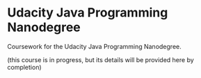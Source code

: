 # Udacity Java Programming Nanodegree
Coursework for the Udacity Java Programming Nanodegree.

(this course is in progress, but its details will be provided here by completion)
